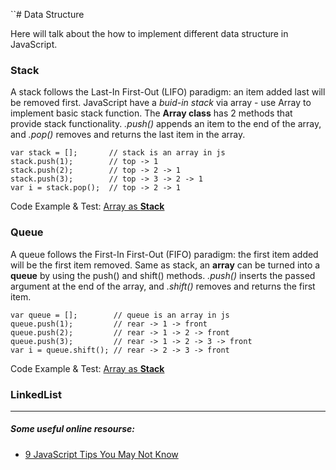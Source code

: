 ``# Data Structure

Here will talk about the how to implement different data structure in JavaScript.

### Stack
A stack follows the Last-In First-Out (LIFO) paradigm: an item added last will be removed first. JavaScript have a _buid-in stack_ via array - use Array to implement basic stack function. The __Array class__ has 2 methods that provide stack functionality. _.push()_ appends an item to the end of the array, and _.pop()_ removes and returns the last item in the array. 

```
var stack = [];       // stack is an array in js
stack.push(1);        // top -> 1
stack.push(2);        // top -> 2 -> 1
stack.push(3);        // top -> 3 -> 2 -> 1
var i = stack.pop();  // top -> 2 -> 1
```

Code Example & Test: [Array as __Stack__](https://github.com/LennyDuan/LeetCode/blob/master/node/test/util/buidin/array_test.js)

### Queue
A queue follows the First-In First-Out (FIFO) paradigm: the first item added will be the first item removed. Same as stack, an __array__ can be turned into a __queue__ by using the push() and shift() methods. _.push()_ inserts the passed argument at the end of the array, and _.shift()_ removes and returns the first item.

```
var queue = [];        // queue is an array in js
queue.push(1);         // rear -> 1 -> front
queue.push(2);         // rear -> 1 -> 2 -> front
queue.push(3);         // rear -> 1 -> 2 -> 3 -> front
var i = queue.shift(); // rear -> 2 -> 3 -> front
```

Code Example & Test: [Array as __Stack__](https://github.com/LennyDuan/LeetCode/blob/master/node/test/util/buidin/array_test.js)

### LinkedList




---
##### Some useful online resourse:

* [9 JavaScript Tips You May Not Know](http://codetunnel.com/9-javascript-tips-you-may-not-know/)